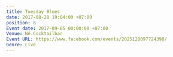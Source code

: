 ```yaml
---
title: Tuesday Blues
date: 2017-08-28 19:04:00 +07:00
position: 8
Event date: 2017-09-05 00:00:00 +07:00
Venue: Nê.Cocktailbar
Event URL: https://www.facebook.com/events/2025128097724398/
Genre: Live
---
```



